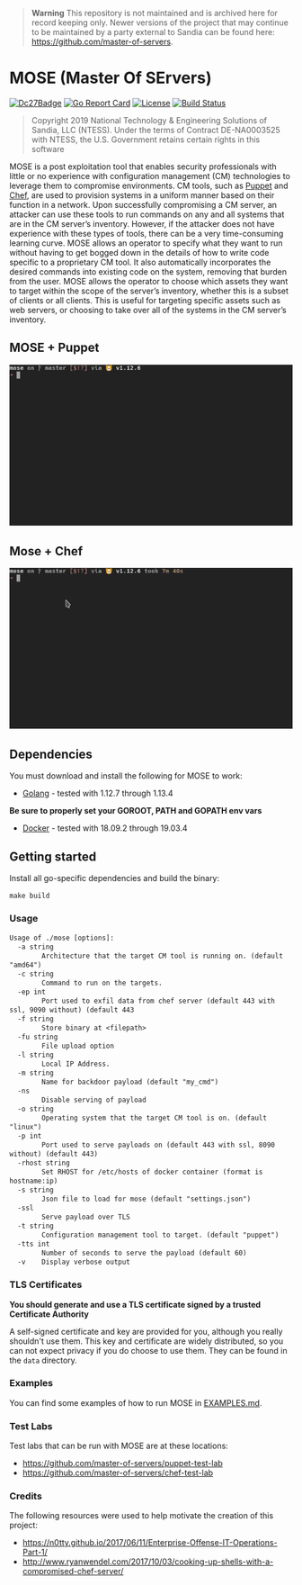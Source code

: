 > **Warning**
> This repository is not maintained and is archived here for record keeping only. Newer versions of the project that may continue to be maintained by a party external to Sandia can be found here: https://github.com/master-of-servers.

# MOSE (Master Of SErvers)
[![Dc27Badge](https://img.shields.io/badge/DEF%20CON-27-green)](https://defcon.org/html/defcon-27/dc-27-speakers.html#Grace)
[![Go Report Card](https://goreportcard.com/badge/github.com/master-of-servers/MOSE)](https://goreportcard.com/badge/github.com/master-of-servers/MOSE)
[![License](http://img.shields.io/:license-mit-blue.svg)](https://github.com/master-of-servers/MOSE/blob/master/LICENSE)
[![Build Status](https://dev.azure.com/jaysonegrace/MOSE/_apis/build/status/master-of-servers.MOSE?branchName=master)](https://dev.azure.com/jaysonegrace/MOSE/_build/latest?definitionId=5&branchName=master)

> Copyright 2019 National Technology & Engineering Solutions of Sandia, LLC (NTESS).
Under the terms of Contract DE-NA0003525 with NTESS, 
the U.S. Government retains certain rights in this software

MOSE is a post exploitation tool that enables security professionals with little or no experience with configuration management (CM) technologies to leverage them to compromise environments. CM tools, such as [Puppet](https://puppet.com/) and [Chef](https://www.chef.io/), are used to provision systems in a uniform manner based on their function in a network. Upon successfully compromising a CM server, an attacker can use these tools to run commands on any and all systems that are in the CM server’s inventory. However, if the attacker does not have experience with these types of tools, there can be a very time-consuming learning curve. MOSE allows an operator to specify what they want to run without having to get bogged down in the details of how to write code specific to a proprietary CM tool. It also automatically incorporates the desired commands into existing code on the system, removing that burden from the user. MOSE allows the operator to choose which assets they want to target within the scope of the server’s inventory, whether this is a subset of clients or all clients. This is useful for targeting specific assets such as web servers, or choosing to take over all of the systems in the CM server’s inventory.

## MOSE + Puppet
![](docs/images/mose_and_puppet.gif)

## Mose + Chef
![](docs/images/mose_and_chef.gif)

## Dependencies
You must download and install the following for MOSE to work:

 - [Golang](https://golang.org/) - tested with 1.12.7 through 1.13.4
 
 **Be sure to properly set your GOROOT, PATH and GOPATH env vars**
 
 - [Docker](https://docs.docker.com/install/) - tested with 18.09.2 through 19.03.4

## Getting started
Install all go-specific dependencies and build the binary:
```
make build
```
### Usage
```
Usage of ./mose [options]:
  -a string
        Architecture that the target CM tool is running on. (default "amd64")
  -c string
        Command to run on the targets.
  -ep int
        Port used to exfil data from chef server (default 443 with ssl, 9090 without) (default 443
  -f string
        Store binary at <filepath>
  -fu string
        File upload option
  -l string
        Local IP Address.
  -m string
        Name for backdoor payload (default "my_cmd")
  -ns
        Disable serving of payload
  -o string
        Operating system that the target CM tool is on. (default "linux")
  -p int
        Port used to serve payloads on (default 443 with ssl, 8090 without) (default 443)
  -rhost string
        Set RHOST for /etc/hosts of docker container (format is hostname:ip)
  -s string
        Json file to load for mose (default "settings.json")
  -ssl
        Serve payload over TLS
  -t string
        Configuration management tool to target. (default "puppet")
  -tts int
        Number of seconds to serve the payload (default 60)
  -v    Display verbose output
  ```

### TLS Certificates
**You should generate and use a TLS certificate signed by a trusted Certificate Authority**

A self-signed certificate and key are provided for you, although you really shouldn't use them. This key and certificate are widely distributed, so you can not expect privacy if you do choose to use them. They can be found in the  `data` directory.

### Examples
You can find some examples of how to run MOSE in [EXAMPLES.md](EXAMPLES.md).

### Test Labs
Test labs that can be run with MOSE are at these locations:
 - https://github.com/master-of-servers/puppet-test-lab
 - https://github.com/master-of-servers/chef-test-lab

### Credits
The following resources were used to help motivate the creation of this project:
 - https://n0tty.github.io/2017/06/11/Enterprise-Offense-IT-Operations-Part-1/
 - http://www.ryanwendel.com/2017/10/03/cooking-up-shells-with-a-compromised-chef-server/
